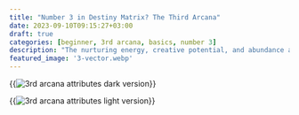 ```yaml
---
title: "Number 3 in Destiny Matrix? The Third Arcana"
date: 2023-09-10T09:15:27+03:00
draft: true
categories: [beginner, 3rd arcana, basics, number 3]
description: "The nurturing energy, creative potential, and abundance associated with the 3rd Arcana in Destiny Matrix, and explore how it influences relationships, creativity, and self-expression in everyday life."
featured_image: '3-vector.webp'
---
```




{{<image link="3-dark.webp" alt="3rd arcana attributes dark version">}}



{{<image link="3-light.webp" alt="3rd arcana attributes light version">}}



